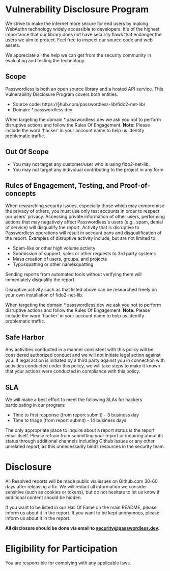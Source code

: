 # Vulnerability Disclosure Program

We strive to make the internet more secure for end users by making WebAuthn technology widely accessible to developers.
It's of the highest importance that our library does not have security flaws that endanger the users we aim to protect.
Feel free to inspect our source code and web assets.


We appreciate all the help we can get from the security community in evaluating and testing the technology.

## Scope

Passwordless is both an open source library and a hosted API service.
This Vulnerability Disclosure Program covers both entities.

* Source code: https://§hub.com/passwordless-lib/fido2-net-lib/
* Domain: *.passwordless.dev

When targeting the domain *.passwordless.dev we ask you not to perform disruptive actions and follow the Rules Of Engagement.
**Note:** Please include the word 'hacker' in your account name to help us identify problematic traffic.

## Out Of Scope

* You may not target any customer/user who is using fido2-net-lib.
* You may not target any individual contributing to the project in any form


## Rules of Engagement, Testing, and Proof-of-concepts

When researching security issues, especially those which may compromise the privacy of others, you must use only test accounts in order to respect our users’ privacy. Accessing private information of other users, performing actions that may negatively affect Passwordless's users (e.g., spam, denial of service) will disqualify the report. Activity that is disruptive to Passwordless operations will result in account bans and disqualification of the report. Examples of disruptive activity include, but are not limited to:

* Spam-like or other high volume activity
* Submission of support, sales or other requests to 3rd party systems
* Mass creation of users, groups, and projects
* Typosquatting or other namesquatting

Sending reports from automated tools without verifying them will immediately disqualify the report.

Disruptive activity such as that listed above can be researched freely on your own installation of fido2-net-lib.

When targeting the domain *.passwordless.dev we ask you not to perform disruptive actions and follow the Rules Of Engagement.
**Note:** Please include the word 'hacker' in your account name to help us identify problematic traffic.


## Safe Harbor

Any activities conducted in a manner consistent with this policy will be considered authorized conduct and we will not initiate legal action against you. If legal action is initiated by a third party against you in connection with activities conducted under this policy, we will take steps to make it known that your actions were conducted in compliance with this policy.

## SLA
We will make a best effort to meet the following SLAs for hackers participating in our program:

* Time to first response (from report submit) - 3 business day
* Time to triage (from report submit) - 14 business days

The only appropriate place to inquire about a report status is the report email itself. Please refrain from submitting your report or inquiring about its status through additional channels including Github Issues or any other unrelated report, as this unnecessarily binds resources in the security team.

# Disclosure
All Resolved reports will be made public via issues on Github.com 30-60 days after releasing a fix. We will redact all information we consider sensitive (such as cookies or tokens), but do not hesitate to let us know if additional content should be hidden.

If you want to be listed in our Hall Of Fame on the main README, please inform us about it in the report.
If you want to be kept anonymous, please inform us about it in the report.

**All disclosure should be done via email to security@passwordless.dev.**

# Eligibility for Participation
You are responsible for complying with any applicable laws.
